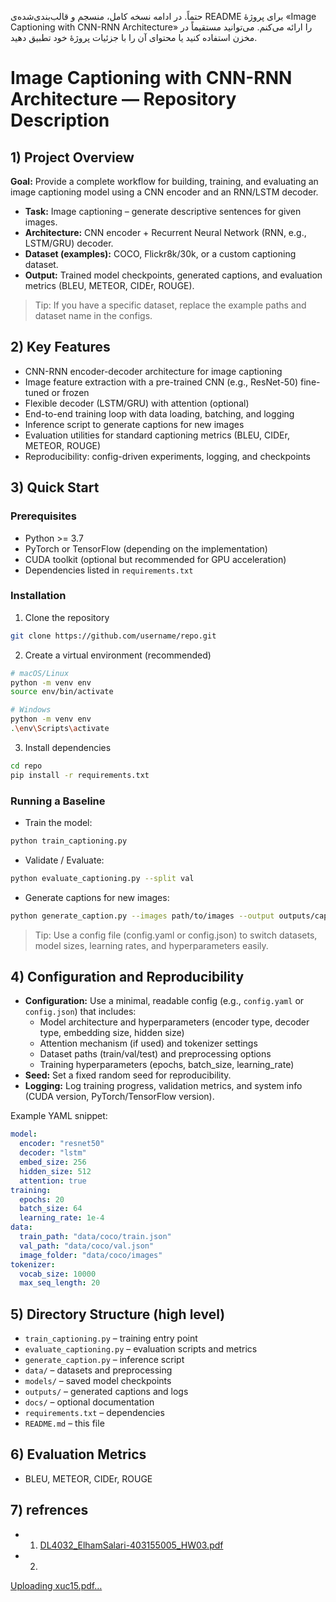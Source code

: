 حتماً. در ادامه نسخه کامل، منسجم و قالب‌بندی‌شده‌ی README برای پروژهٔ «Image Captioning with CNN-RNN Architecture» را ارائه می‌کنم. می‌توانید مستقیماً در مخزن استفاده کنید یا محتوای آن را با جزئیات پروژهٔ خود تطبیق دهید.

# Image Captioning with CNN-RNN Architecture — Repository Description

## 1) Project Overview

**Goal:** Provide a complete workflow for building, training, and evaluating an image captioning model using a CNN encoder and an RNN/LSTM decoder.

- **Task:** Image captioning – generate descriptive sentences for given images.
- **Architecture:** CNN encoder + Recurrent Neural Network (RNN, e.g., LSTM/GRU) decoder.
- **Dataset (examples):** COCO, Flickr8k/30k, or a custom captioning dataset.
- **Output:** Trained model checkpoints, generated captions, and evaluation metrics (BLEU, METEOR, CIDEr, ROUGE).

> Tip: If you have a specific dataset, replace the example paths and dataset name in the configs.

## 2) Key Features

- CNN-RNN encoder-decoder architecture for image captioning
- Image feature extraction with a pre-trained CNN (e.g., ResNet-50) fine-tuned or frozen
- Flexible decoder (LSTM/GRU) with attention (optional)
- End-to-end training loop with data loading, batching, and logging
- Inference script to generate captions for new images
- Evaluation utilities for standard captioning metrics (BLEU, CIDEr, METEOR, ROUGE)
- Reproducibility: config-driven experiments, logging, and checkpoints

## 3) Quick Start

### Prerequisites
- Python >= 3.7
- PyTorch or TensorFlow (depending on the implementation)
- CUDA toolkit (optional but recommended for GPU acceleration)
- Dependencies listed in `requirements.txt`

### Installation
1) Clone the repository
```bash
git clone https://github.com/username/repo.git
```

2) Create a virtual environment (recommended)
```bash
# macOS/Linux
python -m venv env
source env/bin/activate

# Windows
python -m venv env
.\env\Scripts\activate
```

3) Install dependencies
```bash
cd repo
pip install -r requirements.txt
```

### Running a Baseline

- Train the model:
```bash
python train_captioning.py
```

- Validate / Evaluate:
```bash
python evaluate_captioning.py --split val
```

- Generate captions for new images:
```bash
python generate_caption.py --images path/to/images --output outputs/captions.json
```

> Tip: Use a config file (config.yaml or config.json) to switch datasets, model sizes, learning rates, and hyperparameters easily.

## 4) Configuration and Reproducibility

- **Configuration:** Use a minimal, readable config (e.g., `config.yaml` or `config.json`) that includes:
  - Model architecture and hyperparameters (encoder type, decoder type, embedding size, hidden size)
  - Attention mechanism (if used) and tokenizer settings
  - Dataset paths (train/val/test) and preprocessing options
  - Training hyperparameters (epochs, batch_size, learning_rate)
- **Seed:** Set a fixed random seed for reproducibility.
- **Logging:** Log training progress, validation metrics, and system info (CUDA version, PyTorch/TensorFlow version).

Example YAML snippet:
```yaml
model:
  encoder: "resnet50"
  decoder: "lstm"
  embed_size: 256
  hidden_size: 512
  attention: true
training:
  epochs: 20
  batch_size: 64
  learning_rate: 1e-4
data:
  train_path: "data/coco/train.json"
  val_path: "data/coco/val.json"
  image_folder: "data/coco/images"
tokenizer:
  vocab_size: 10000
  max_seq_length: 20
```

## 5) Directory Structure (high level)

- `train_captioning.py` – training entry point
- `evaluate_captioning.py` – evaluation scripts and metrics
- `generate_caption.py` – inference script
- `data/` – datasets and preprocessing
- `models/` – saved model checkpoints
- `outputs/` – generated captions and logs
- `docs/` – optional documentation
- `requirements.txt` – dependencies
- `README.md` – this file

## 6) Evaluation Metrics

- BLEU, METEOR, CIDEr, ROUGE

## 7) refrences
- 1. [DL4032_ElhamSalari-403155005_HW03.pdf](https://github.com/user-attachments/files/22248140/DL4032_ElhamSalari-403155005_HW03.pdf)
-  2. 
[Uploading xuc15.pdf…]()
